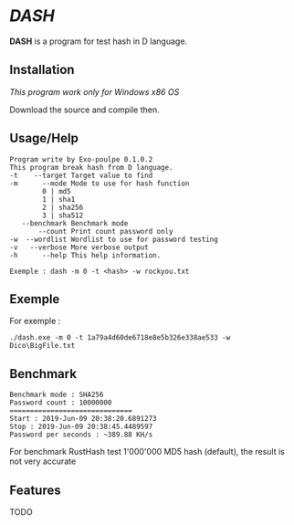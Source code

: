# *DASH* #

**DASH** is a program for test hash in D language.

## Installation ##

*This program work only for Windows x86 OS*

Download the source and compile then.

## Usage/Help ##

```
Program write by Exo-poulpe 0.1.0.2
This program break hash from D language.
-t    --target Target value to find
-m      --mode Mode to use for hash function
        0 | md5
        1 | sha1
        2 | sha256
        3 | sha512
   --benchmark Benchmark mode
       --count Print count password only
-w  --wordlist Wordlist to use for password testing
-v   --verbose More verbose output
-h      --help This help information.

Exemple : dash -m 0 -t <hash> -w rockyou.txt
```

## Exemple ##

For exemple :

```
./dash.exe -m 0 -t 1a79a4d60de6718e8e5b326e338ae533 -w Dico\BigFile.txt
```


## Benchmark ##

```
Benchmark mode : SHA256
Password count : 10000000
==============================
Start : 2019-Jun-09 20:38:20.6891273
Stop : 2019-Jun-09 20:38:45.4489597
Password per seconds : ~389.88 KH/s
```

For benchmark RustHash test 1'000'000 MD5 hash (default), the result is not very accurate

## Features ##

TODO
